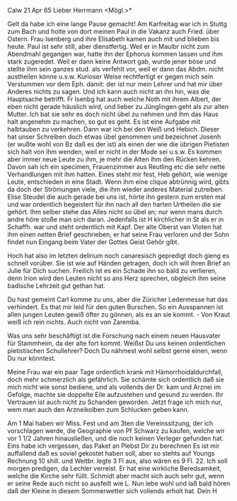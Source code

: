  Calw 21 Apr 65
Lieber Herrmann <Mögl.>*

Gelt da habe ich eine lange Pause gemacht! Am Karfreitag war ich in Stuttg zum Bach und holte von dort meinen Paul in die Vakanz auch Fried. über Ostern. Frau Isenberg und ihre Elisabeth kamen auch mit und blieben bis heute. Paul ist sehr still, aber dienstfertig. Weil er in Maulbr nicht zum Abendmahl gegangen war, hatte ihn der Ephorus kommen lassen und ihm stark zugeredet. Weil er dann keine Antwort gab, wurde jener böse und stellte ihm sein ganzes stud. als verfehlt vor, weil er dann das Abdm. nicht austheilen könne u.s.w. Kurioser Weise rechtfertigt er gegen mich sein Verstummen vor dem Eph. damit: der ist nur mein Lehrer und hat mir über Anderes nichts zu sagen. Und ich kann auch nicht an ihn hin, was die Hauptsache betrifft. 
Fr Isenbg hat auch welche Noth mit ihrem Albert, der eben nicht gerade häuslich wird, und lieber zu Jünglingen geht als zur alten Mutter. Ich bat sie sehr es doch nicht übel zu nehmen und ihm das Haus halt angenehm zu machen, so gut es geht. Es ist eine Aufgabe mit halbtauben zu verkehren. 
Dann war ich bei den Weiß und Hebich. Dieser hat unser Schreiben doch etwas übel genommen und bezeichnet Josenh (er wußte wohl von Bz daß es der ist) als einen der wie die übrigen Pietisten sich halt von ihm wenden, weil er nicht in der Mode sei u.s.w. Es kommen aber immer neue Leute zu ihm, je mehr die Alten ihm den Rücken kehren. Davon sah ich ein specimen, Frauenzimmer aus Reutling etc die sehr nette Verhandlungen mit ihm hatten. Eines steht mir fest, Heb gehört, wie wenige Leute, entschieden in eine Stadt. Wenn ihm eine clique abtrünnig wird, gibts da doch der Strömungen viele, die ihm wieder anderes Material zutreiben. Elise Steudel die auch gerade bei uns ist, hörte ihn gestern zum ersten mal und war ordentlich begeistert für ihn nach all den harten Urtheilen die sie gehört. Ihm selber stehe das Alles nicht so übel an; nur wenn mans durch andre höre stoße man sich daran. Jedenfalls ist H kirchlicher in St als er in Schaffh. war und steht ordentlich mit Kapf. Der alte Oberst van Vloten hat ihm einen netten Brief geschrieben, er hat seine Frau verloren und der Sohn findet nun Eingang beim Vater der Gottes Geist Gehör gibt.

Hoch hat also im letzten delirium noch canaresisch gepredigt doch gieng es schnell vorüber. Sie ist wie auf Händen getragen, doch ich will ihren Brief an Julie für Dich suchen. Freilich ist es ein Schade ihn so bald zu verlieren, denn Irion wird den Leuten nicht so ans Herz sprechen, obgleich ihm seine badische Lehrzeit gut gethan hat.

Du hast gemeint Carl komme zu uns, aber die Züricher Ledermesse hat das verhindert. Es that mir leid für den guten Burschen. So ein Ausspannen ist allen jungen Leuten gewiß öfter zu gönnen, als es an sie kommt. - Von Kraut weiß ich rein nichts. Auch nicht von Zaremba.

Was uns sehr beschäftigt ist die Forschung nach einem neuen Hausvater für Stammheim, da der alte fort kommt. Weißst Du uns keinen ordentlichen pietistischen Schullehrer? Doch Du nähmest wohl selbst gerne einen, wenn Du nur könntest.

Meine Frau war ein paar Tage ordentlich krank mit Hämorrhoidaldurchfall, doch mehr schmerzlich als gefährlich. Sie schämte sich ordentlich daß sie mich nicht wie sonst bediene, und als vollends der Dr. kam und Arznei im Gefolge, machte sie doppelte Eile aufzustehen und gesund zu werden. Ihr Vertrauen ist auch nicht zu Schanden geworden. Jetzt frage ich mich nur, wem man auch den Arzneikolben zum Schlucken geben kann.

Am 1 Mai haben wir Miss. Fest und am 3ten die Vereinssitzung, der ich vorschlagen werde, die Geographie von Pf Schwarz zu kaufen, welche wir vor 1 1/2 Jahren hinausließen, und die noch keinen Verleger gefunden hat. 
Eins habe ich vergessen, das Paket an Plebst Dir zu berechnen Es ist mir auffallend daß es soviel gekostet haben soll, aber so stehts auf Youngs Rechnung 10 shill. und Weitbr. legte 3 Fl aus, also wären es 9 Fl. 
22. Ich soll morgen predigen, da Lechler verreist. Er hat eine wirkliche Beredsamkeit, welche die Kirche sehr füllt. Schmidt aber macht sich auch sehr gut, wenn er seine Rede auch nicht so ausfeilt wie L. Nun lebe wohl und laß bald hören daß der Kleine in diesem Sommerwetter sich vollends erholt hat.
 Dein H

